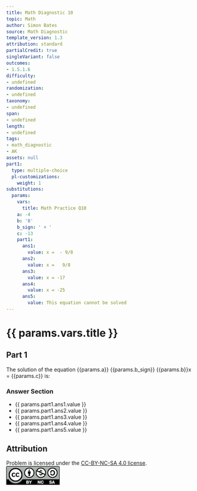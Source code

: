 ```yaml
---
title: Math Diagnostic 10
topic: Math
author: Simon Bates
source: Math Diagnostic
template_version: 1.3
attribution: standard
partialCredit: true
singleVariant: false
outcomes:
- 1.5.1.6
difficulty:
- undefined
randomization:
- undefined
taxonomy:
- undefined
span:
- undefined
length:
- undefined
tags:
- math_diagnostic
- AK
assets: null
part1:
  type: multiple-choice
  pl-customizations:
    weight: 1
substitutions:
  params:
    vars:
      title: Math Practice Q10
    a: -4
    b: '8'
    b_sign: ' + '
    c: -13
    part1:
      ans1:
        value: x =  - 9/8
      ans2:
        value: x =   9/8
      ans3:
        value: x = -17
      ans4:
        value: x = -25
      ans5:
        value: This equation cannot be solved
---
```

# {{ params.vars.title }}

## Part 1

The solution of the equation {{params.a}} {{params.b_sign}} {{params.b}}x = {{params.c}} is:

### Answer Section

- {{ params.part1.ans1.value }}
- {{ params.part1.ans2.value }}
- {{ params.part1.ans3.value }}
- {{ params.part1.ans4.value }}
- {{ params.part1.ans5.value }}

## Attribution

Problem is licensed under the [CC-BY-NC-SA 4.0 license](https://creativecommons.org/licenses/by-nc-sa/4.0/).<br> ![The Creative Commons 4.0 license requiring attribution-BY, non-commercial-NC, and share-alike-SA license.](https://raw.githubusercontent.com/firasm/bits/master/by-nc-sa.png)